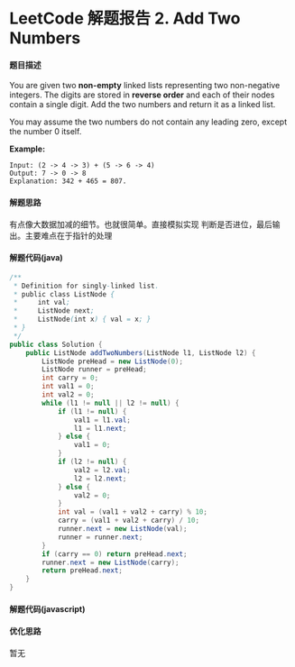 # LeetCode 解题报告 2. Add Two Numbers

#### 题目描述

You are given two **non-empty** linked lists representing two non-negative integers. The digits are stored in **reverse order** and each of their nodes contain a single digit. Add the two numbers and return it as a linked list.

You may assume the two numbers do not contain any leading zero, except the number 0 itself.

**Example:**

```
Input: (2 -> 4 -> 3) + (5 -> 6 -> 4)
Output: 7 -> 0 -> 8
Explanation: 342 + 465 = 807.
```

#### 解题思路

有点像大数据加减的细节。也就很简单。直接模拟实现 判断是否进位，最后输出。主要难点在于指针的处理

#### 解题代码(java)

```java
/**
 * Definition for singly-linked list.
 * public class ListNode {
 *     int val;
 *     ListNode next;
 *     ListNode(int x) { val = x; }
 * }
 */
public class Solution {
    public ListNode addTwoNumbers(ListNode l1, ListNode l2) {
        ListNode preHead = new ListNode(0);
        ListNode runner = preHead;
        int carry = 0;
        int val1 = 0;
        int val2 = 0;
        while (l1 != null || l2 != null) {
            if (l1 != null) {
                val1 = l1.val;
                l1 = l1.next;
            } else {
                val1 = 0;
            }
            if (l2 != null) {
                val2 = l2.val;
                l2 = l2.next;
            } else {
                val2 = 0;
            }
            int val = (val1 + val2 + carry) % 10;
            carry = (val1 + val2 + carry) / 10;
            runner.next = new ListNode(val);
            runner = runner.next;
        }
        if (carry == 0) return preHead.next;
        runner.next = new ListNode(carry);
        return preHead.next;
    }
}
```

#### 解题代码(javascript)

#### 优化思路

暂无
